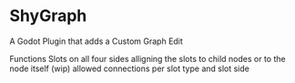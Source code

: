# ShyGraph

A Godot Plugin that adds a Custom Graph Edit

Functions
  Slots on all four sides
  alligning the slots to child nodes or to the node itself (wip)
  allowed connections per slot type and slot side
